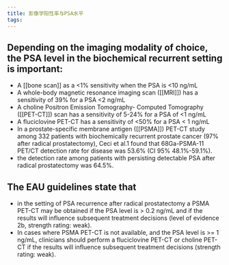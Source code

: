 ```yaml
---
title: 影像学阳性率与PSA水平
tags:
---
```


## Depending on the imaging modality of choice, the PSA level in the biochemical recurrent setting is important:
* A [[bone scan]] as a <1% sensitivity when the PSA is <10 ng/mL
* A whole-body magnetic resonance imaging scan ([[MRI]]) has a sensitivity of 39% for a PSA <2 ng/mL
* A choline Positron Emission Tomography- Computed Tomography ([[PET-CT]]) scan has a sensitivity of 5-24%  for a PSA of <1 ng/mL
* A fluciclovine PET-CT has a sensitivity of <50% for a PSA < 1 ng/mL
* In a prostate-specific membrane antigen ([[PSMA]]) PET-CT study among 332 patients with biochemically recurrent prostate cancer (97% after radical prostatectomy), Ceci et al.1 found that 68Ga-PSMA-11 PET/CT detection rate for disease was 53.6% (CI 95% 48.1%-59.1%).
* the detection rate among patients with persisting detectable PSA after radical prostatectomy was 64.5%.
## The EAU guidelines state that

* in the setting of PSA recurrence after radical prostatectomy a PSMA PET-CT may be obtained if the PSA level is > 0.2 ng/mL and if the results will influence subsequent treatment decisions (level of evidence 2b, strength rating: weak).
* In cases where PSMA PET-CT is not available, and the PSA level is >= 1 ng/mL, clinicians should perform a fluciclovine PET-CT or choline PET-CT if the results will influence subsequent treatment decisions (strength rating: weak).
